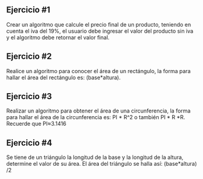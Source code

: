 ## Ejercicio #1
 Crear un algoritmo que calcule el precio final de un producto, teniendo
 en cuenta el iva del 19%, el usuario debe ingresar el valor del producto
 sin iva y el algoritmo debe retornar el valor final.
 
## Ejercicio #2
 Realice un algoritmo para  conocer el área de un rectángulo, la forma para hallar el área del rectángulo es: (base*altura).

## Ejercicio #3
 Realizar un algoritmo para obtener el área de una circunferencia, la forma para hallar el área de la circunferencia es: 
 PI * R^2 o también PI * R *R. Recuerde que PI≈3.1416

## Ejercicio #4
 Se tiene de un triángulo la longitud de la base y la longitud de la altura,
 determine el valor de su área. El área del triángulo se halla así: (base*altura) /2

